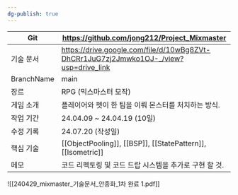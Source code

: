 ```yaml
---
dg-publish: true
---
```


| Git        | https://github.com/jong212/Project_Mixmaster                                          |
| ---------- | ------------------------------------------------------------------------------------- |
| 기술 문서      | https://drive.google.com/file/d/10wBg8ZVt-DhCRr1JuG7zj2Jmwko1OJ-_/view?usp=drive_link |
| BranchName | main                                                                                  |
| 장르         | RPG (믹스마스터 모작)                                                                        |
| 게임 소개      | 플레이어와 펫이 한 팀을 이뤄 몬스터를 처치하는 방식.                                                        |
| 작업 기간      | 24.04.09 ~ 24.04.19 (10일)                                                             |
| 수정 기록      | 24.07.20 (작성일)                                                                        |
| 핵심 기술      | [[ObjectPooling]], [[BSP]], [[StatePattern]], [[Isometric]]                           |
| 메모         | 코드 리펙토링 및 코드 드랍 시스템을 추가로 구현 할 것.                                                      |
![[240429_mixmaster_기술문서_안종화_1차 완료 1.pdf]]